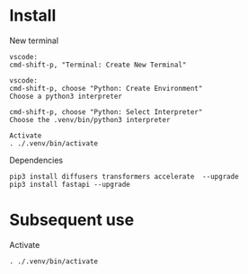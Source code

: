 # Install
New terminal

```
vscode:
cmd-shift-p, "Terminal: Create New Terminal"
```

```
vscode:
cmd-shift-p, choose "Python: Create Environment"
Choose a python3 interpreter

cmd-shift-p, choose "Python: Select Interpreter"
Choose the .venv/bin/python3 interpreter

Activate
. ./.venv/bin/activate
```



Dependencies
```
pip3 install diffusers transformers accelerate  --upgrade
pip3 install fastapi --upgrade
```

# Subsequent use
Activate

```
. ./.venv/bin/activate
```

 <!-- │                                                     │                                                                                                                                                                       
 │  Serving at: http://127.0.0.1:8000                  │                                                                                                                                                                       
 │                                                     │                                                                                                                                                                       
 │  API docs: http://127.0.0.1:8000/docs               │                                                                                                                                                                       
 │                                                     │                                                                                                                                                                       
 │  Running in development mode, for production use:   │                                                                                                                                                                       
 │                                                     │                                                                                                                                                                       
 │  fastapi run   -->